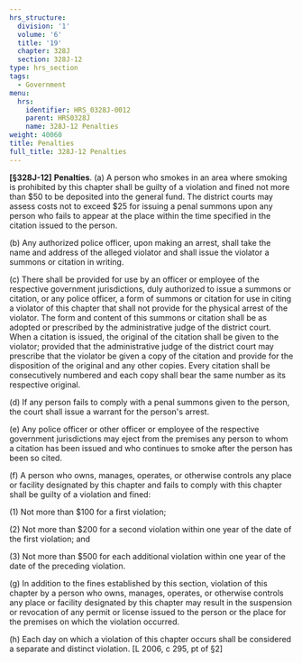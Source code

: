 ```yaml
---
hrs_structure:
  division: '1'
  volume: '6'
  title: '19'
  chapter: 328J
  section: 328J-12
type: hrs_section
tags:
  - Government
menu:
  hrs:
    identifier: HRS_0328J-0012
    parent: HRS0328J
    name: 328J-12 Penalties
weight: 40060
title: Penalties
full_title: 328J-12 Penalties
---
```

**[§328J-12]** **Penalties**. (a) A person who smokes in an area where smoking is prohibited by this chapter shall be guilty of a violation and fined not more than $50 to be deposited into the general fund. The district courts may assess costs not to exceed $25 for issuing a penal summons upon any person who fails to appear at the place within the time specified in the citation issued to the person.

(b) Any authorized police officer, upon making an arrest, shall take the name and address of the alleged violator and shall issue the violator a summons or citation in writing.

(c) There shall be provided for use by an officer or employee of the respective government jurisdictions, duly authorized to issue a summons or citation, or any police officer, a form of summons or citation for use in citing a violator of this chapter that shall not provide for the physical arrest of the violator. The form and content of this summons or citation shall be as adopted or prescribed by the administrative judge of the district court. When a citation is issued, the original of the citation shall be given to the violator; provided that the administrative judge of the district court may prescribe that the violator be given a copy of the citation and provide for the disposition of the original and any other copies. Every citation shall be consecutively numbered and each copy shall bear the same number as its respective original.

(d) If any person fails to comply with a penal summons given to the person, the court shall issue a warrant for the person's arrest.

(e) Any police officer or other officer or employee of the respective government jurisdictions may eject from the premises any person to whom a citation has been issued and who continues to smoke after the person has been so cited.

(f) A person who owns, manages, operates, or otherwise controls any place or facility designated by this chapter and fails to comply with this chapter shall be guilty of a violation and fined:

(1) Not more than $100 for a first violation;

(2) Not more than $200 for a second violation within one year of the date of the first violation; and

(3) Not more than $500 for each additional violation within one year of the date of the preceding violation.

(g) In addition to the fines established by this section, violation of this chapter by a person who owns, manages, operates, or otherwise controls any place or facility designated by this chapter may result in the suspension or revocation of any permit or license issued to the person or the place for the premises on which the violation occurred.

(h) Each day on which a violation of this chapter occurs shall be considered a separate and distinct violation. [L 2006, c 295, pt of §2]